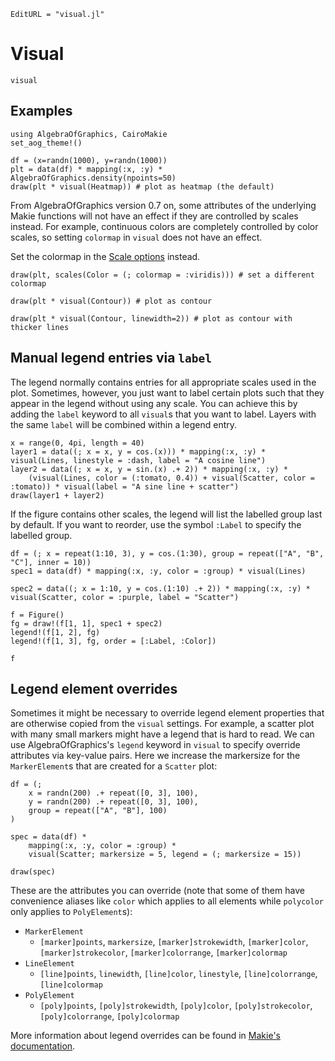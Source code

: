 ```@meta
EditURL = "visual.jl"
```

# Visual

```@docs
visual
```

## Examples

````@example visual
using AlgebraOfGraphics, CairoMakie
set_aog_theme!()

df = (x=randn(1000), y=randn(1000))
plt = data(df) * mapping(:x, :y) * AlgebraOfGraphics.density(npoints=50)
draw(plt * visual(Heatmap)) # plot as heatmap (the default)
````

From AlgebraOfGraphics version 0.7 on, some attributes of the underlying Makie functions will not have an effect if they are
controlled by scales instead. For example, continuous colors are completely controlled
by color scales, so setting `colormap` in `visual` does not have an effect.

Set the colormap in the [Scale options](@ref) instead.

````@example visual
draw(plt, scales(Color = (; colormap = :viridis))) # set a different colormap
````

````@example visual
draw(plt * visual(Contour)) # plot as contour
````

````@example visual
draw(plt * visual(Contour, linewidth=2)) # plot as contour with thicker lines
````

## Manual legend entries via `label`

The legend normally contains entries for all appropriate scales used in the plot.
Sometimes, however, you just want to label certain plots such that they appear in the legend without using any scale.
You can achieve this by adding the `label` keyword to all `visual`s that you want to label.
Layers with the same `label` will be combined within a legend entry.

````@example visual
x = range(0, 4pi, length = 40)
layer1 = data((; x = x, y = cos.(x))) * mapping(:x, :y) * visual(Lines, linestyle = :dash, label = "A cosine line")
layer2 = data((; x = x, y = sin.(x) .+ 2)) * mapping(:x, :y) *
    (visual(Lines, color = (:tomato, 0.4)) + visual(Scatter, color = :tomato)) * visual(label = "A sine line + scatter")
draw(layer1 + layer2)
````

If the figure contains other scales, the legend will list the labelled group last by default. If you want to reorder, use the symbol `:Label` to specify the labelled group.

````@example visual
df = (; x = repeat(1:10, 3), y = cos.(1:30), group = repeat(["A", "B", "C"], inner = 10))
spec1 = data(df) * mapping(:x, :y, color = :group) * visual(Lines)

spec2 = data((; x = 1:10, y = cos.(1:10) .+ 2)) * mapping(:x, :y) * visual(Scatter, color = :purple, label = "Scatter")

f = Figure()
fg = draw!(f[1, 1], spec1 + spec2)
legend!(f[1, 2], fg)
legend!(f[1, 3], fg, order = [:Label, :Color])

f
````

## Legend element overrides

Sometimes it might be necessary to override legend element properties that are otherwise
copied from the `visual` settings. For example, a scatter plot with many small markers might have
a legend that is hard to read. We can use AlgebraOfGraphics's `legend` keyword in `visual` to
specify override attributes via key-value pairs. Here we increase the markersize for the `MarkerElement`s
that are created for a `Scatter` plot:

````@example visual
df = (;
    x = randn(200) .+ repeat([0, 3], 100),
    y = randn(200) .+ repeat([0, 3], 100),
    group = repeat(["A", "B"], 100)
)

spec = data(df) *
    mapping(:x, :y, color = :group) *
    visual(Scatter; markersize = 5, legend = (; markersize = 15))

draw(spec)
````

These are the attributes you can override (note that some of them have convenience aliases like `color` which applies to all elements while `polycolor` only applies to `PolyElement`s):

- `MarkerElement`
  - `[marker]points`, `markersize`, `[marker]strokewidth`, `[marker]color`, `[marker]strokecolor`, `[marker]colorrange`, `[marker]colormap`
- `LineElement`
  - `[line]points`, `linewidth`, `[line]color`, `linestyle`, `[line]colorrange`, `[line]colormap`
- `PolyElement`
  - `[poly]points`, `[poly]strokewidth`, `[poly]color`, `[poly]strokecolor`, `[poly]colorrange`, `[poly]colormap`

 More information about legend overrides can be found in [Makie's documentation](https://docs.makie.org/stable/reference/blocks/legend#Overriding-legend-entry-attributes).



